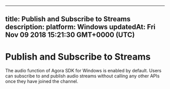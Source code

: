 
---
title: Publish and Subscribe to Streams
description: 
platform: Windows
updatedAt: Fri Nov 09 2018 15:21:30 GMT+0000 (UTC)
---
# Publish and Subscribe to Streams
The audio function of Agora SDK for Windows is enabled by default. Users can subscribe to and publish audio streams without calling any other APIs once they have joined the channel.
